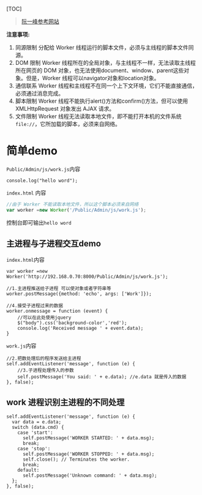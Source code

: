 [TOC]
> [阮一峰参考网站](http://javascript.ruanyifeng.com/htmlapi/webworker.html#toc2)

**注意事项:**
1. 同源限制
分配给 Worker 线程运行的脚本文件，必须与主线程的脚本文件同源。
2. DOM 限制
Worker 线程所在的全局对象，与主线程不一样，无法读取主线程所在网页的 DOM 对象，也无法使用document、window、parent这些对象。但是，Worker 线程可以navigator对象和location对象。
3. 通信联系
Worker 线程和主线程不在同一个上下文环境，它们不能直接通信，必须通过消息完成。
4. 脚本限制
Worker 线程不能执行alert()方法和confirm()方法，但可以使用 XMLHttpRequest 对象发出 AJAX 请求。
5. 文件限制
Worker 线程无法读取本地文件，即不能打开本机的文件系统 `file://`，它所加载的脚本，必须来自网络。


# 简单demo
 `Public/Admin/js/work.js`内容
```
console.log("hello word");
```

`index.html` 内容
```js
//由于 Worker 不能读取本地文件，所以这个脚本必须来自网络
var worker =new Worker('/Public/Admin/js/work.js');
```
控制台即可输出`hello word`

## 主进程与子进程交互demo
`index.html`内容
```
var worker =new Worker('http://192.168.0.70:8000/Public/Admin/js/work.js');

//1.主进程推送给子进程 可以使对象或者字符串等
worker.postMessage({method: 'echo', args: ['Work']});

//4.接受子进程过来的数据
worker.onmessage = function (event) {
    //可以在此处使用jquery
    $("body").css('background-color','red');
    console.log('Received message ' + event.data);
}
```

`work.js`内容
```
//2.把数处理后的程序发送给主进程
self.addEventListener('message', function (e) {
    //3.子进程处理传入的参数
    self.postMessage('You said: ' + e.data); //e.data 就是传入的数据
}, false);
```

## work 进程识别主进程的不同处理
```
self.addEventListener('message', function (e) {
  var data = e.data;
  switch (data.cmd) {
    case 'start':
      self.postMessage('WORKER STARTED: ' + data.msg);
      break;
    case 'stop':
      self.postMessage('WORKER STOPPED: ' + data.msg);
      self.close(); // Terminates the worker.
      break;
    default:
      self.postMessage('Unknown command: ' + data.msg);
  };
}, false);
```
